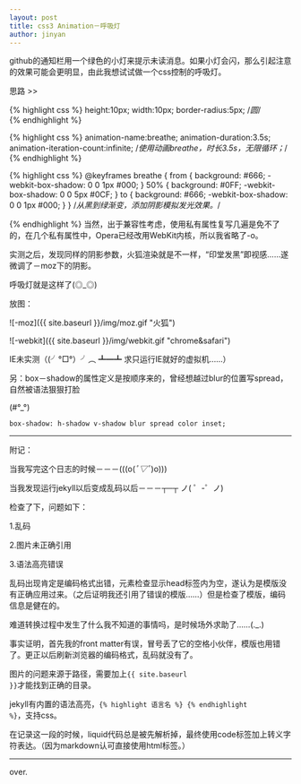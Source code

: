 ```yaml
---
layout: post
title: css3 Animation－呼吸灯
author: jinyan
---
```



github的通知栏用一个绿色的小灯来提示未读消息。如果小灯会闪，那么引起注意的效果可能会更明显，由此我想试试做一个css控制的呼吸灯。


思路 >>

{% highlight css %}
height:10px;
width:10px;
border-radius:5px;                      /*圆*/    
{% endhighlight %}


{% highlight css %}
animation-name:breathe;
animation-duration:3.5s;
animation-iteration-count:infinite;     /*使用动画breathe，时长3.5s，无限循环；*/
{% endhighlight %}


{% highlight css %}
@keyframes breathe {
from {
background: #666;
-webkit-box-shadow: 0 0 1px #000;
}
50% {
background: #0FF;
-webkit-box-shadow: 0 0 5px #0CF;
}
to {
background: #666;
-webkit-box-shadow: 0 0 1px #000;
}
}                                   /*从黑到绿渐变，添加阴影模拟发光效果。*/

{% endhighlight %}
当然，出于兼容性考虑，使用私有属性复写几遍是免不了的，在几个私有属性中，Opera已经改用WebKit内核，所以我省略了-o。


实测之后，发现同样的阴影参数，火狐渲染就是不一样，“印堂发黑”即视感……遂微调了－moz下的阴影。


呼吸灯就是这样了(◎_◎)

放图：

![-moz]({{ site.baseurl }}/img/moz.gif "火狐")  

![-webkit]({{ site.baseurl }}/img/webkit.gif "chrome&safari")


IE未实测（(╯°□°）╯︵ ┻━┻ 求只运行IE就好的虚拟机……）


另：box－shadow的属性定义是按顺序来的，曾经想越过blur的位置写spread，自然被语法狠狠打脸

(#°_°)

`box-shadow: h-shadow v-shadow blur spread color inset;`

***

附记：

当我写完这个日志的时候－－－(((o(*ﾟ▽ﾟ*)o)))

当我发现运行jekyll以后变成乱码以后－－－┬─┬﻿ ノ( ゜-゜ノ)

检查了下，问题如下：

1.乱码

2.图片未正确引用

3.语法高亮错误

乱码出现肯定是编码格式出错，元素检查显示head标签内为空，遂认为是模版没有正确应用过来。（之后证明我还引用了错误的模版……）但是检查了模版，编码信息是健在的。

难道转换过程中发生了什么我不知道的事情吗，是时候场外求助了……(._.)

事实证明，首先我的front matter有误，冒号丢了它的空格小伙伴，模版也用错了。更正以后刷新浏览器的编码格式，乱码就没有了。

图片的问题来源于路径，需要加上<code>&#123;&#123; site.baseurl &#125;&#125;</code>才能找到正确的目录。

jekyll有内置的语法高亮，<code>&#123;&#37; highlight 语言名 &#37;&#125; &#123;&#37; endhighlight &#37;&#125;</code>，支持css。

在记录这一段的时候，liquid代码总是被先解析掉，最终使用code标签加上转义字符表达。（因为markdown认可直接使用html标签。）

---
over.



